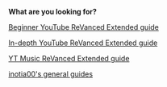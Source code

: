 **What are you looking for?**

[Beginner YouTube ReVanced Extended guide](https://www.reddit.com/r/revancedextended/comments/12vxggr/revanced_extended_guide_for_beginners/)

[In-depth YouTube ReVanced Extended guide](https://github.com/ReVanced-Extended-Community/Community-Guides/blob/main/general-guides/community-wiki/yt-guide.md)

[YT Music ReVanced Extended guide](https://github.com/ReVanced-Extended-Community/Community-Guides/blob/main/general-guides/community-wiki/ytm-guide.md)

[inotia00's general guides](https://github.com/inotia00/revanced-documentation#revanced-extended-documentation)